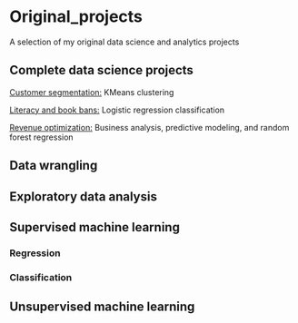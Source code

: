 # Original_projects
A selection of my original data science and analytics projects

## Complete data science projects 
[Customer segmentation:](./capstone)   KMeans clustering   
       
[Literacy and book bans:](./literacy_project)   Logistic regression classification

[Revenue optimization:](./revenue_analysis)    Business analysis, predictive modeling, and random forest regression

## Data wrangling


## Exploratory data analysis

## Supervised machine learning 

### Regression

### Classification

## Unsupervised machine learning
